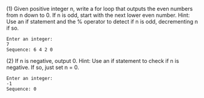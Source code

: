 (1) Given positive integer n, write a for loop that outputs the even numbers from n down to 0. If n is odd, start with the next lower even number. Hint: Use an if statement and the % operator to detect if n is odd, decrementing n if so.

```
Enter an integer:
7
Sequence: 6 4 2 0
```
(2) If n is negative, output 0. Hint: Use an if statement to check if n is negative. If so, just set n = 0.

```
Enter an integer:
-1
Sequence: 0
```
